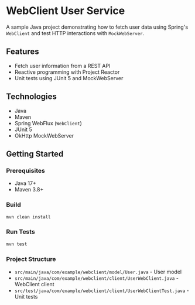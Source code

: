 # WebClient User Service

A sample Java project demonstrating how to fetch user data using Spring's `WebClient` and test HTTP interactions with `MockWebServer`.

## Features

- Fetch user information from a REST API
- Reactive programming with Project Reactor
- Unit tests using JUnit 5 and MockWebServer

## Technologies

- Java
- Maven
- Spring WebFlux (`WebClient`)
- JUnit 5
- OkHttp MockWebServer

## Getting Started

### Prerequisites

- Java 17+
- Maven 3.8+

### Build

```sh
mvn clean install
```

### Run Tests
```sh
mvn test
```

### Project Structure
- `src/main/java/com/example/webclient/model/User.java` - User model 
- `src/main/java/com/example/webclient/client/UserWebClient.java` - WebClient client
- `src/test/java/com/example/webclient/client/UserWebClientTest.java` - Unit tests